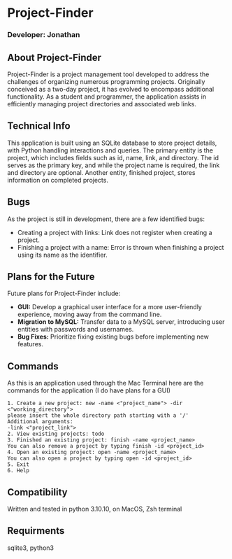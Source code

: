 # Project-Finder

### Developer: Jonathan

## About Project-Finder

Project-Finder is a project management tool developed to address the challenges of organizing numerous programming projects. Originally conceived as a two-day project, it has evolved to encompass additional functionality. As a student and programmer, the application assists in efficiently managing project directories and associated web links.

## Technical Info

This application is built using an SQLite database to store project details, with Python handling interactions and queries. The primary entity is the project, which includes fields such as id, name, link, and directory. The id serves as the primary key, and while the project name is required, the link and directory are optional. Another entity, finished project, stores information on completed projects.

## Bugs

As the project is still in development, there are a few identified bugs:

- Creating a project with links: Link does not register when creating a project.
- Finishing a project with a name: Error is thrown when finishing a project using its name as the identifier.

## Plans for the Future

Future plans for Project-Finder include:

- **GUI:** Develop a graphical user interface for a more user-friendly experience, moving away from the command line.
- **Migration to MySQL:** Transfer data to a MySQL server, introducing user entities with passwords and usernames.
- **Bug Fixes:** Prioritize fixing existing bugs before implementing new features.


## Commands

As this is an application used through the Mac Terminal here are the commands for the application (I do have plans for a GUI)

    1. Create a new project: new -name <"project_name"> -dir <"working_directory"> 
    please insert the whole directory path starting with a '/'
    Additional arguments: 
    -link <"project_link">
    2. View existing projects: todo 
    3. Finished an existing project: finish -name <project_name> 
    You can also remove a project by typing finish -id <project_id> 
    4. Open an existing project: open -name <project_name> 
    You can also open a project by typing open -id <project_id> 
    5. Exit 
    6. Help 

## Compatibility

Written and tested in python 3.10.10, on MacOS, Zsh terminal

## Requirments

sqlite3, python3
